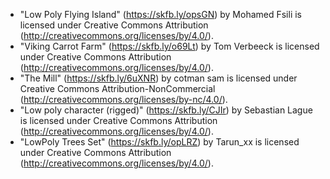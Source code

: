- "Low Poly Flying Island" (https://skfb.ly/opsGN) by Mohamed Fsili is licensed under Creative Commons Attribution (http://creativecommons.org/licenses/by/4.0/).
- "Viking Carrot Farm" (https://skfb.ly/o69Lt) by Tom Verbeeck is licensed under Creative Commons Attribution (http://creativecommons.org/licenses/by/4.0/).
- "The Mill" (https://skfb.ly/6uXNR) by cotman sam is licensed under Creative Commons Attribution-NonCommercial (http://creativecommons.org/licenses/by-nc/4.0/).
- "Low poly character (rigged)" (https://skfb.ly/CJIr) by Sebastian Lague is licensed under Creative Commons Attribution (http://creativecommons.org/licenses/by/4.0/).
- "LowPoly Trees Set" (https://skfb.ly/opLRZ) by Tarun_xx is licensed under Creative Commons Attribution (http://creativecommons.org/licenses/by/4.0/).
